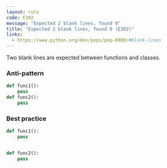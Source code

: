 ```yaml
---
layout: rule
code: E302
message: "Expected 2 blank lines, found 0"
title: "Expected 2 blank lines, found 0 (E302)"
links:
  - https://www.python.org/dev/peps/pep-0008/#blank-lines
---
```


Two blank lines are expected between functions and classes.

### Anti-pattern

```python
def func1():
    pass
def func2():
    pass
```

### Best practice

```python
def func1():
    pass


def func2():
    pass
```
